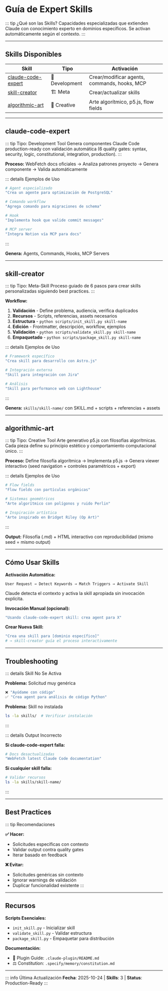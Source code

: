 # Guía de Expert Skills

::: tip ¿Qué son las Skills?
Capacidades especializadas que extienden Claude con conocimiento experto en dominios específicos. Se activan automáticamente según el contexto.
:::

---

## Skills Disponibles

| Skill                                     | Tipo           | Activación                                   |
| ----------------------------------------- | -------------- | -------------------------------------------- |
| [claude-code-expert](#claude-code-expert) | 🔧 Development | Crear/modificar agents, commands, hooks, MCP |
| [skill-creator](#skill-creator)           | 🏗️ Meta        | Crear/actualizar skills                      |
| [algorithmic-art](#algorithmic-art)       | 🎨 Creative    | Arte algorítmico, p5.js, flow fields         |

---

## claude-code-expert

::: tip Tipo: Development Tool
Genera componentes Claude Code production-ready con validación automática (6 quality gates: syntax, security, logic, constitutional, integration, production).
:::

**Proceso:** WebFetch docs oficiales → Analiza patrones proyecto → Genera componente → Valida automáticamente

::: details Ejemplos de Uso

```bash
# Agent especializado
"Crea un agente para optimización de PostgreSQL"

# Comando workflow
"Agrega comando para migraciones de schema"

# Hook
"Implementa hook que valide commit messages"

# MCP server
"Integra Notion vía MCP para docs"
```

:::

**Genera:** Agents, Commands, Hooks, MCP Servers

---

## skill-creator

::: tip Tipo: Meta-Skill
Proceso guiado de 6 pasos para crear skills personalizadas siguiendo best practices.
:::

**Workflow:**

1. **Validación** - Define problema, audiencia, verifica duplicados
2. **Recursos** - Scripts, referencias, assets necesarios
3. **Estructura** - `python scripts/init_skill.py skill-name`
4. **Edición** - Frontmatter, descripción, workflow, ejemplos
5. **Validación** - `python scripts/validate_skill.py skill-name`
6. **Empaquetado** - `python scripts/package_skill.py skill-name`

::: details Ejemplos de Uso

```bash
# Framework específico
"Crea skill para desarrollo con Astro.js"

# Integración externa
"Skill para integración con Jira"

# Análisis
"Skill para performance web con Lighthouse"
```

:::

**Genera:** `skills/skill-name/` con SKILL.md + scripts + referencias + assets

---

## algorithmic-art

::: tip Tipo: Creative Tool
Arte generativo p5.js con filosofías algorítmicas. Cada pieza define su principio estético y comportamiento computacional único.
:::

**Proceso:** Define filosofía algorítmica → Implementa p5.js → Genera viewer interactivo (seed navigation + controles paramétricos + export)

::: details Ejemplos de Uso

```bash
# Flow fields
"Flow fields con partículas orgánicas"

# Sistemas geométricos
"Arte algorítmico con polígonos y ruido Perlin"

# Inspiración artística
"Arte inspirado en Bridget Riley (Op Art)"
```

:::

**Output:** Filosofía (.md) + HTML interactivo con reproducibilidad (mismo seed = mismo output)

---

## Cómo Usar Skills

**Activación Automática:**

```
User Request → Detect Keywords → Match Triggers → Activate Skill
```

Claude detecta el contexto y activa la skill apropiada sin invocación explícita.

**Invocación Manual (opcional):**

```bash
"Usando claude-code-expert skill: crea agent para X"
```

**Crear Nueva Skill:**

```bash
"Crea una skill para [dominio específico]"
# → skill-creator guía el proceso interactivamente
```

---

## Troubleshooting

::: details Skill No Se Activa

**Problema:** Solicitud muy genérica

```bash
❌ "Ayúdame con código"
✅ "Crea agent para análisis de código Python"
```

**Problema:** Skill no instalada

```bash
ls -la skills/  # Verificar instalación
```

:::

::: details Output Incorrecto

**Si claude-code-expert falla:**

```bash
# Docs desactualizadas
"WebFetch latest Claude Code documentation"
```

**Si cualquier skill falla:**

```bash
# Validar recursos
ls -la skills/skill-name/
```

:::

---

## Best Practices

::: tip Recomendaciones

**✅ Hacer:**

- Solicitudes específicas con contexto
- Validar output contra quality gates
- Iterar basado en feedback

**❌ Evitar:**

- Solicitudes genéricas sin contexto
- Ignorar warnings de validación
- Duplicar funcionalidad existente
  :::

---

## Recursos

**Scripts Esenciales:**

- `init_skill.py` - Inicializar skill
- `validate_skill.py` - Validar estructura
- `package_skill.py` - Empaquetar para distribución

**Documentación:**

- 📖 Plugin Guide: `.claude-plugin/README.md`
- ⚖️ Constitution: `.specify/memory/constitution.md`

---

::: info Última Actualización
**Fecha**: 2025-10-24 | **Skills**: 3 | **Status**: Production-Ready
:::
